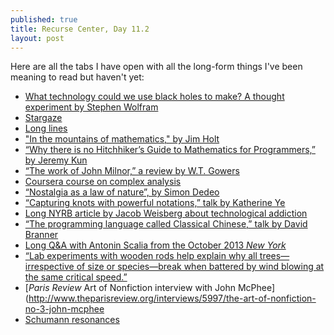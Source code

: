 ```yaml
---
published: true
title: Recurse Center, Day 11.2
layout: post
---
```

Here are all the tabs I have open with all the long-form things I've been meaning to read but haven't yet:

- [What technology could we use black holes to make? A thought experiment by Stephen Wolfram](http://blog.stephenwolfram.com/2016/02/black-hole-tech/)
- [Stargaze](http://features.weather.com/stargaze/)
- [Long lines](http://blogs.scientificamerican.com/roots-of-unity/a-few-of-my-favorite-spaces-the-long-line/)
- ["In the mountains of mathematics," by Jim Holt](http://www.nybooks.com/articles/2015/12/03/mountains-mathematics/)
- [“Why there is no Hitchhiker’s Guide to Mathematics for Programmers,” by Jeremy Kun](http://jeremykun.com/2013/02/08/why-there-is-no-hitchhikers-guide-to-mathematics-for-programmers/)
- [“The work of John Milnor,” a review by W.T. Gowers](http://www.abelprize.no/c53720/binfil/download.php?tid=53562)
- [Coursera course on complex analysis](https://www.coursera.org/course/complexanalysis)
- [“Nostalgia as a law of nature”, by Simon Dedeo](http://nautil.us/issue/21/information/nostalgia-just-became-a-law-of-nature)
- [“Capturing knots with powerful notations,” talk by Katherine Ye](https://www.youtube.com/watch?v=Wahc9Ocka1g)
- [Long NYRB article by Jacob Weisberg about technological addiction](http://www.nybooks.com/articles/2016/02/25/we-are-hopelessly-hooked/)
- [“The programming language called Classical Chinese,” talk by David Branner](https://www.youtube.com/watch?v=vBhg2p8aAQ0)
- [Long Q&A with Antonin Scalia from the October 2013 *New York*](http://nymag.com/news/features/antonin-scalia-2013-10/index3.html#print)
- [“Lab experiments with wooden rods help explain why all trees—irrespective of size or species—break when battered by wind blowing at the same critical speed.”](http://physics.aps.org/synopsis-for/10.1103/PhysRevE.93.023001)
- [*Paris Review* Art of Nonfiction interview with John McPhee](http://www.theparisreview.org/interviews/5997/the-art-of-nonfiction-no-3-john-mcphee
- [Schumann resonances](https://en.wikipedia.org/wiki/Schumann_resonances)
